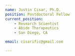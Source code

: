 ```yaml
---
name: Justin Cisar, Ph.D.
position: Postdoctoral Fellow
current_position:
    - Research Scientist
    - Abide Therapeutics
    - San Diego, CA

email: cisarific@gmail.com

---
```

